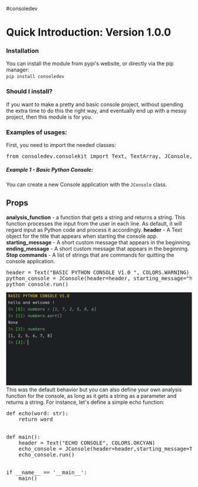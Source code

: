 #consoledev
<h1>Quick Introduction: Version 1.0.0</h1>
<h3>Installation</h3>
You can install the module from pypi's website, or 
directly via the pip manager: <br/>
<code>pip install consoledev</code>
<br/>
<h3>Should I install?</h3>
If you want to make a pretty and basic console project, without 
spending the extra time to do this the right way, and eventually end up
with a messy project, then this module is for you. <br/>

<h3>Examples of usages:</h3>
First, you need to import the needed classes:
<pre lang="python">from consoledev.consolekit import Text, TextArray, JConsole, COLORS</pre>
<h5>Example 1 - Basic Python Console:</h5>
<p>You can create a new Console application with the <code>JConsole</code> class.
</p>
<h2>Props</h2>
<b>analysis_function</b> - a function that gets a string and returns a string. This function processes the input from the user in each line. As default, it will regard input as Python code and process it accordingly.
<b>header</b> - A Text object for the title that appears when starting the console app.
<b>starting_message</b> - A short custom message that appears in the beginning. 
<b>ending_message</b> - A short custom message that appears in the beginning. 
<b>Stop commands</b> - A list of strings that are commands for quitting the console application.

<pre lang="python">
header = Text("BASIC PYTHON CONSOLE V1.0 ", COLORS.WARNING)
python_console = JConsole(header=header, starting_message="hello and welcome !", ending_message=" goodbye !")
python_console.run()
</pre>
<img src="defaultConsole.png" />
This was the default behavior but you can also define your own analysis function for the console, 
as long as it gets a string as a parameter and returns a string. For instance, let's define a simple echo function:
<pre  lang="python">
def echo(word: str):
    return word
    <br/>
def main():
    header = Text("ECHO CONSOLE", COLORS.OKCYAN)
    echo_console = JConsole(header=header,starting_message=Text("welcome!",COLORS.CYELLOW),analysis_function=echo)
    echo_console.run()
    <br/>
if __name__ == '__main__':
    main()
</pre>
